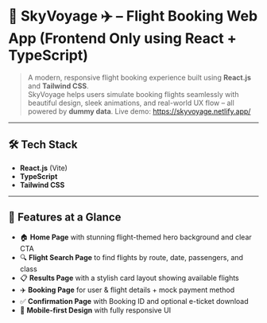 # 🌌 SkyVoyage ✈️ – Flight Booking Web App (Frontend Only using React + TypeScript)

> A modern, responsive flight booking experience built using **React.js** and **Tailwind CSS**.  
> SkyVoyage helps users simulate booking flights seamlessly with beautiful design, sleek animations, and real-world UX flow – all powered by **dummy data**.
> Live demo: https://skyvoyage.netlify.app/

---

## 🛠️ Tech Stack
- **React.js** (Vite)
- **TypeScript**
- **Tailwind CSS**

---

## 🌟 Features at a Glance

- 🏠 **Home Page** with stunning flight-themed hero background and clear CTA
- 🔍 **Flight Search Page** to find flights by route, date, passengers, and class
- 📋 **Results Page** with a stylish card layout showing available flights
- ✈️ **Booking Page** for user & flight details + mock payment method
- ✅ **Confirmation Page** with Booking ID and optional e-ticket download
- 📱 **Mobile-first Design** with fully responsive UI




